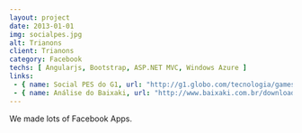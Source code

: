 ```yaml
---
layout: project
date: 2013-01-01
img: socialpes.jpg
alt: Trianons
client: Trianons
category: Facebook
techs: [ Angularjs, Bootstrap, ASP.NET MVC, Windows Azure ]
links:
 - { name: Social PES do G1, url: "http://g1.globo.com/tecnologia/games/noticia/2013/12/aplicativo-do-game-pes-2014-forma-time-de-amigos-do-facebook.html" }
 - { name: Análise do Baixaki, url: "http://www.baixaki.com.br/download/social-pes-2014.htm" }
---
```


We made lots of Facebook Apps.
